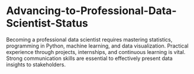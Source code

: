 # Advancing-to-Professional-Data-Scientist-Status
Becoming a professional data scientist requires mastering statistics, programming in Python, machine learning, and data visualization. Practical experience through projects, internships, and continuous learning is vital. Strong communication skills are essential to effectively present data insights to stakeholders.
